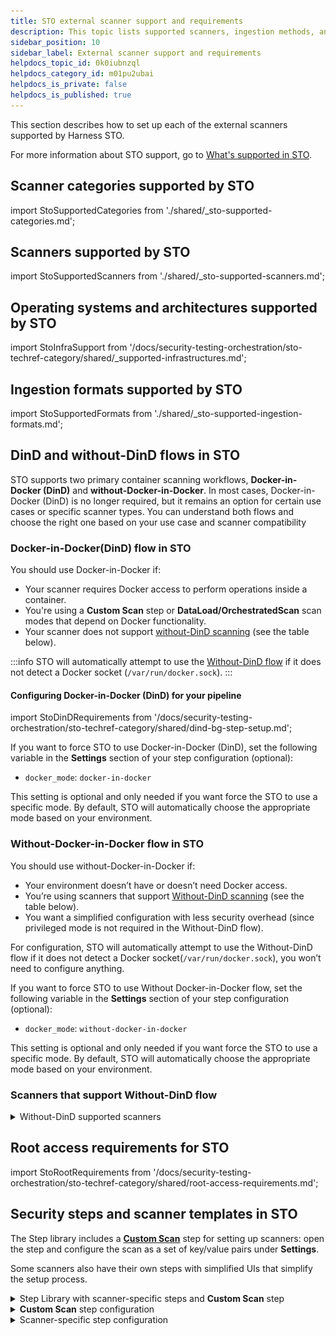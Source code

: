 ```yaml
---
title: STO external scanner support and requirements
description: This topic lists supported scanners, ingestion methods, and requirements.
sidebar_position: 10
sidebar_label: External scanner support and requirements
helpdocs_topic_id: 0k0iubnzql
helpdocs_category_id: m01pu2ubai
helpdocs_is_private: false
helpdocs_is_published: true
---
```


This section describes how to set up each of the external scanners supported by Harness STO.

For more information about STO support, go to [What's supported in STO](/docs/security-testing-orchestration/whats-supported).


## Scanner categories supported by STO

import StoSupportedCategories from './shared/_sto-supported-categories.md';

<StoSupportedCategories />

<!-- 
### Data ingestion methods supported by STO

import StoSupportedMethods from './shared/_sto-supported-methods.md';

<StoSupportedMethods />

The scanner, targets, and scan approach combinations are covered in the next section.

-->

## Scanners supported by STO

import StoSupportedScanners from './shared/_sto-supported-scanners.md';

<StoSupportedScanners />

##  Operating systems and architectures supported by STO

import StoInfraSupport from '/docs/security-testing-orchestration/sto-techref-category/shared/_supported-infrastructures.md';

<StoInfraSupport />


## Ingestion formats supported by STO

import StoSupportedFormats from './shared/_sto-supported-ingestion-formats.md';

<StoSupportedFormats />



## DinD and without-DinD flows in STO

STO supports two primary container scanning workflows, **Docker-in-Docker (DinD)** and **without-Docker-in-Docker**. In most cases, Docker-in-Docker (DinD) is no longer required, but it remains an option for certain use cases or specific scanner types. You can understand both flows and choose the right one based on your use case and scanner compatibility

### Docker-in-Docker(DinD) flow in STO

You should use Docker-in-Docker if:
- Your scanner requires Docker access to perform operations inside a container.
- You're using a **Custom Scan** step or **DataLoad/OrchestratedScan** scan modes that depend on Docker functionality.
- Your scanner does not support [without-DinD scanning](#scanners-that-support-without-dind-flow) (see the table below).

:::info
STO will automatically attempt to use the [Without-DinD flow](#without-docker-in-docker-flow-in-sto) if it does not detect a Docker socket (`/var/run/docker.sock`).
:::

#### Configuring Docker-in-Docker (DinD) for your pipeline

import StoDinDRequirements from '/docs/security-testing-orchestration/sto-techref-category/shared/dind-bg-step-setup.md';

<StoDinDRequirements />

If you want to force STO to use Docker-in-Docker (DinD), set the following variable in the **Settings** section of your step configuration (optional):

- `docker_mode`: `docker-in-docker`

This setting is optional and only needed if you want force the STO to use a specific mode. By default, STO will automatically choose the appropriate mode based on your environment.

### Without-Docker-in-Docker flow in STO

You should use without-Docker-in-Docker if:

- Your environment doesn’t have or doesn’t need Docker access.
- You’re using scanners that support [Without-DinD scanning](#scanners-that-support-without-dind-flow) (see the table below).
- You want a simplified configuration with less security overhead (since privileged mode is not required in the Without-DinD flow).

For configuration, STO will automatically attempt to use the Without-DinD flow if it does not detect a Docker socket(`/var/run/docker.sock`), you won’t need to configure anything.

If you want to force STO to use Without Docker-in-Docker flow, set the following variable in the **Settings** section of your step configuration (optional):

- `docker_mode`: `without-docker-in-docker`

This setting is optional and only needed if you want force the STO to use a specific mode. By default, STO will automatically choose the appropriate mode based on your environment.


### Scanners that support Without-DinD flow
<details>
<summary>Without-DinD supported scanners</summary>

import WithoutDinDSupportedScanners from '/docs/security-testing-orchestration/sto-techref-category/shared/_without-dind-supported-scanners.md';

<WithoutDinDSupportedScanners />

</details>

## Root access requirements for STO

import StoRootRequirements from '/docs/security-testing-orchestration/sto-techref-category/shared/root-access-requirements.md';

<StoRootRequirements />

<!-- 
### Scanner binaries used in STO container images

import StoSupportedBinaries from './shared/_sto-supported-binaries.md';

<StoSupportedBinaries />

-->


## Security steps and scanner templates in STO

The Step library includes a [**Custom Scan**](/docs/security-testing-orchestration/custom-scanning/custom-scan-reference) step for setting up scanners: open the step and configure the scan as a set of key/value pairs under **Settings**. 

Some scanners also have their own steps with simplified UIs that simplify the setup process.

<details>
<summary>Step Library with scanner-specific steps and <b>Custom Scan</b> step</summary>

![Step Library with scanner-specific steps and Custom Scan step](./static/security-steps-tab.png)

</details>

<details>
<summary><b>Custom Scan</b> step configuration</summary>

![Custom Scan step configuration](./static/config-scan-step.png)

</details>

<details>
<summary>Scanner-specific step configuration</summary>

![Scanner-specific step configuration](./static/sto-step-palette-example.png)

</details>
